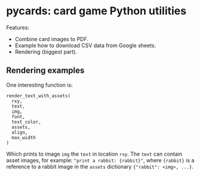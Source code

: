 # pycards: card game Python utilities

Features:

  * Combine card images to PDF.
  * Example how to download CSV data from Google sheets.
  * Rendering (biggest part).

## Rendering examples

One interesting function is:

    render_text_with_assets(
      rxy, 
      text, 
      img, 
      font, 
      text_color, 
      assets, 
      align,
      max_width
    )

Which prints to image `img` the `text` in location `rxy`.
The `text` can contain asset images, for example:
`"print a rabbit: {rabbit}"`, where `{rabbit}` is a reference
to a rabbit image in the `assets` dictionary
`{"rabbit": <img>, ...}`.

